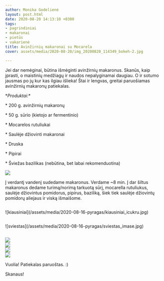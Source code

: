 ```yaml
---
author: Monika Godelienė
layout: post.html
date: 2020-08-20 14:13:10 +0300
tags:
- pagrindiniai
- makaronai
- pietūs
- vakarienė
title: Avinžirnių makaronai su Mocarela
cover: assets/media/2020-08-20/img_20200820_114349_bokeh-2.jpg

---
```

Jei dar nemėginai, būtina išmėginti avinžirnių makaronus. Skanūs, kaip įprasti, o maistinių medžiagų ir naudos nepalyginamai daugiau. O ir sotumo jausmas po jų kur kas ilgiau išlieka! Štai ir lengvas, greitai paruošiamas avinžirnių makaronų patiekalas.

\*_Produktai:_*

\* 200 g. avinžirnių makaronų

\* 50 g. sūrio (kietojo ar fermentinio)

\* Mocarelos rutuliukai

\* Saulėje džiovinti makaronai

\* Druska

\* Pipirai

\* Šviežas bazilikas (nebūtina, bet labai rekomenduotina)

![](assets/media/2020-08-20/img_20200820_111633_bokeh-2.jpg)

Į verdantį vandenį sudedame makaronus. Verdame \~8 min. Į dar šiltus makaronus dedame turimą/norimą tarkuotą sūrį, mocarella rutuliukus, saulėje džiovintus pomidorus, pipirus, baziliką, šiek tiek saulėje džiovintų pomidorų aliejaus ir viską išmaišome.

<div class="row">

<div class="six columns" markdown="1">

!\[kiausiniai\](/assets/media/2020-08-16-pyragas/kiausiniai_icukru.jpg)

</div>

<div class="six columns" markdown="1">

!\[sviestas\](/assets/media/2020-08-16-pyragas/sviestas_imase.jpg)

</div>

</div>

![](assets/media/2020-08-20/img_20200820_113701_bokeh-2.jpg)  
![](assets/media/2020-08-20/img_20200820_113745_bokeh-2.jpg)  
![](assets/media/2020-08-20/img_20200820_113800_bokeh_2.jpg)  
![](assets/media/2020-08-20/img_20200820_113821_bokeh-2.jpg)

Vuolia! Patiekalas paruoštas. :)

Skanaus!